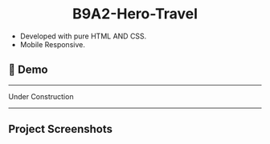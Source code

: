 <h1 align="center" id="title">B9A2-Hero-Travel</h1>
 <ul>
  <li>Developed with pure HTML AND CSS.</li>
  <li>Mobile Responsive.</li>
</ul> 
<h2>🚀 Demo</h2>
<hr>
Under Construction
<hr>
<h2>Project Screenshots</h2>




	
